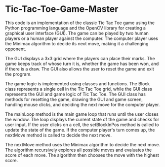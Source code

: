# Tic-Tac-Toe-Game-Master
This code is an implementation of the classic Tic Tac Toe game using the Python programming language and the OpenCV library for creating a graphical user interface (GUI). The game can be played by two human players or a human player against the computer. The computer player uses the Minimax algorithm to decide its next move, making it a challenging opponent.

The GUI displays a 3x3 grid where the players can place their marks. The game keeps track of whose turn it is, whether the game has been won, and if there is a draw. The GUI also allows the user to reset the game and exit the program.

The game logic is implemented using classes and functions. The Block class represents a single cell in the Tic Tac Toe grid, while the GUI class represents the GUI and game logic of Tic Tac Toe. The GUI class has methods for resetting the game, drawing the GUI and game screen, handling mouse clicks, and deciding the next move for the computer player.

The mainLoop method is the main game loop that runs until the user closes the window. The loop displays the current state of the game and checks for user input. If the user clicks on a cell, the setBlockInPos method is called to update the state of the game. If the computer player's turn comes up, the nextMove method is called to decide the next move.

The nextMove method uses the Minimax algorithm to decide the next move. The algorithm recursively explores all possible moves and evaluates the score of each move. The algorithm then chooses the move with the highest score.

